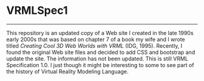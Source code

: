 # VRMLSpec1
----
This repository is an updated copy of a Web site I created in the late 1990s early 2000s that was based on chapter 7 of a book my wife and I wrote titled <em>Creating Cool 3D Web Worlds with VRML</em> (IDG, 1995).  Recently, I found the original Web site files and decided to add CSS and bootstrap and update the site.  The information has not been updated.  This is still VRML Specification 1.0.  I just though it might be interesting to some to see part of the history of Virtual Reality Modeling Language.
